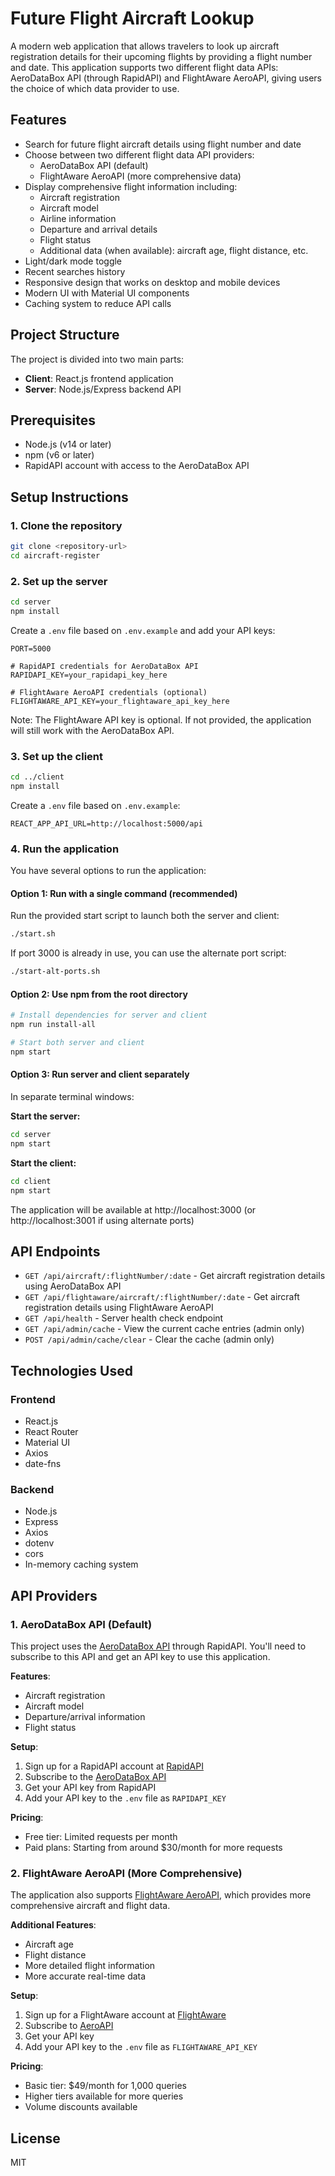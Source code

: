 # Future Flight Aircraft Lookup

A modern web application that allows travelers to look up aircraft registration details for their upcoming flights by providing a flight number and date. This application supports two different flight data APIs: AeroDataBox API (through RapidAPI) and FlightAware AeroAPI, giving users the choice of which data provider to use.

## Features

- Search for future flight aircraft details using flight number and date
- Choose between two different flight data API providers:
  - AeroDataBox API (default)
  - FlightAware AeroAPI (more comprehensive data)
- Display comprehensive flight information including:
  - Aircraft registration
  - Aircraft model
  - Airline information
  - Departure and arrival details
  - Flight status
  - Additional data (when available): aircraft age, flight distance, etc.
- Light/dark mode toggle
- Recent searches history
- Responsive design that works on desktop and mobile devices
- Modern UI with Material UI components
- Caching system to reduce API calls

## Project Structure

The project is divided into two main parts:

- **Client**: React.js frontend application
- **Server**: Node.js/Express backend API

## Prerequisites

- Node.js (v14 or later)
- npm (v6 or later)
- RapidAPI account with access to the AeroDataBox API

## Setup Instructions

### 1. Clone the repository

```bash
git clone <repository-url>
cd aircraft-register
```

### 2. Set up the server

```bash
cd server
npm install
```

Create a `.env` file based on `.env.example` and add your API keys:

```
PORT=5000

# RapidAPI credentials for AeroDataBox API
RAPIDAPI_KEY=your_rapidapi_key_here

# FlightAware AeroAPI credentials (optional)
FLIGHTAWARE_API_KEY=your_flightaware_api_key_here
```

Note: The FlightAware API key is optional. If not provided, the application will still work with the AeroDataBox API.

### 3. Set up the client

```bash
cd ../client
npm install
```

Create a `.env` file based on `.env.example`:

```
REACT_APP_API_URL=http://localhost:5000/api
```

### 4. Run the application

You have several options to run the application:

#### Option 1: Run with a single command (recommended)

Run the provided start script to launch both the server and client:

```bash
./start.sh
```

If port 3000 is already in use, you can use the alternate port script:

```bash
./start-alt-ports.sh
```

#### Option 2: Use npm from the root directory

```bash
# Install dependencies for server and client
npm run install-all

# Start both server and client
npm start
```

#### Option 3: Run server and client separately

In separate terminal windows:

**Start the server:**
```bash
cd server
npm start
```

**Start the client:**
```bash
cd client
npm start
```

The application will be available at http://localhost:3000 (or http://localhost:3001 if using alternate ports)

## API Endpoints

- `GET /api/aircraft/:flightNumber/:date` - Get aircraft registration details using AeroDataBox API
- `GET /api/flightaware/aircraft/:flightNumber/:date` - Get aircraft registration details using FlightAware AeroAPI
- `GET /api/health` - Server health check endpoint
- `GET /api/admin/cache` - View the current cache entries (admin only)
- `POST /api/admin/cache/clear` - Clear the cache (admin only)

## Technologies Used

### Frontend
- React.js
- React Router
- Material UI
- Axios
- date-fns

### Backend
- Node.js
- Express
- Axios
- dotenv
- cors
- In-memory caching system

## API Providers

### 1. AeroDataBox API (Default)

This project uses the [AeroDataBox API](https://rapidapi.com/aedbx-aedbx/api/aerodatabox/) through RapidAPI. You'll need to subscribe to this API and get an API key to use this application.

**Features**:
- Aircraft registration
- Aircraft model
- Departure/arrival information
- Flight status

**Setup**:
1. Sign up for a RapidAPI account at [RapidAPI](https://rapidapi.com/)
2. Subscribe to the [AeroDataBox API](https://rapidapi.com/aedbx-aedbx/api/aerodatabox/)
3. Get your API key from RapidAPI
4. Add your API key to the `.env` file as `RAPIDAPI_KEY`

**Pricing**:
- Free tier: Limited requests per month
- Paid plans: Starting from around $30/month for more requests

### 2. FlightAware AeroAPI (More Comprehensive)

The application also supports [FlightAware AeroAPI](https://flightaware.com/commercial/aeroapi/), which provides more comprehensive aircraft and flight data.

**Additional Features**:
- Aircraft age
- Flight distance
- More detailed flight information
- More accurate real-time data

**Setup**:
1. Sign up for a FlightAware account at [FlightAware](https://flightaware.com/)
2. Subscribe to [AeroAPI](https://flightaware.com/commercial/aeroapi/)
3. Get your API key
4. Add your API key to the `.env` file as `FLIGHTAWARE_API_KEY`

**Pricing**:
- Basic tier: $49/month for 1,000 queries
- Higher tiers available for more queries
- Volume discounts available

## License

MIT
